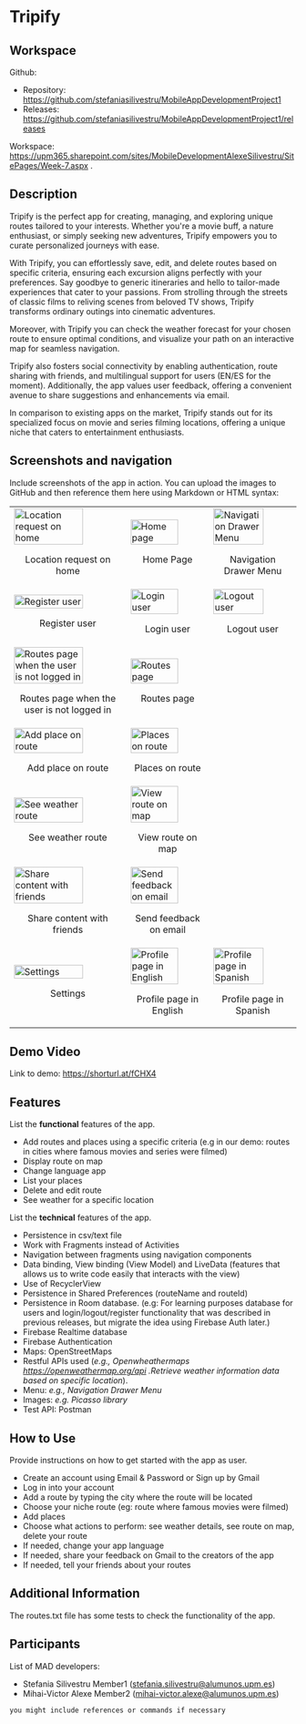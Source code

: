 # Tripify

## Workspace

Github:

- Repository: https://github.com/stefaniasilivestru/MobileAppDevelopmentProject1
- Releases: https://github.com/stefaniasilivestru/MobileAppDevelopmentProject1/releases

Workspace: https://upm365.sharepoint.com/sites/MobileDevelopmentAlexeSilivestru/SitePages/Week-7.aspx .

## Description

Tripify is the perfect app for creating, managing, and exploring unique routes tailored to your interests. Whether you're a movie buff, a nature enthusiast, or simply seeking new adventures, Tripify empowers you to curate personalized journeys with ease.

With Tripify, you can effortlessly save, edit, and delete routes based on specific criteria, ensuring each excursion aligns perfectly with your preferences. Say goodbye to generic itineraries and hello to tailor-made experiences that cater to your passions. From strolling through the streets of classic films to reliving scenes from beloved TV shows, Tripify transforms ordinary outings into cinematic adventures.

Moreover, with Tripify you can check the weather forecast for your chosen route to ensure optimal conditions, and visualize your path on an interactive map for seamless navigation.

Tripify also fosters social connectivity by enabling authentication, route sharing with friends, and multilingual support for users (EN/ES for the moment). Additionally, the app values user feedback, offering a convenient avenue to share suggestions and enhancements via email.

In comparison to existing apps on the market, Tripify stands out for its specialized focus on movie and series filming locations, offering a unique niche that caters to entertainment enthusiasts.

## Screenshots and navigation

Include screenshots of the app in action. You can upload the images to GitHub and then reference them here using Markdown or HTML syntax:

<table>
  <tr>
    <td>
      <img src="img/location_request.png" width="80%" alt="Location request on home"/>
      <p align="center">Location request on home</p>
    </td>
    <td>
      <img src="img/nav_home.png" width="80%" alt="Home page"/>
      <p align="center">Home Page</p>
    </td>
    <td>
      <img src="img/nav_menu.png" width="80%" alt="Navigation Drawer Menu"/>
      <p align="center">Navigation Drawer Menu</p>
    </td>
  </tr>
  <tr>
    <td>
      <img src="img/nav_register.png" width="80%" alt="Register user"/>
      <p align="center">Register user</p>
    </td>
    <td>
      <img src="img/nav_profile.png" width="80%" alt="Login user"/>
      <p align="center">Login user</p>
    </td>
    <td>
      <img src="img/nav_profile_connected.png" width="80%" alt="Logout user"/>
      <p align="center">Logout user</p>
    </td>
  </tr>
  <tr>
    <td>
      <img src="img/nav_routes_unconnected.png" width="80%" alt="Routes page when the user is not logged in"/>
      <p align="center">Routes page when the user is not logged in</p>
    </td>
    <td>
      <img src="img/nav_routes.png" width="80%" alt="Routes page"/>
      <p align="center">Routes page</p>
    </td>
  </tr>
  <tr>
    <td>
      <img src="img/nav_add_place.png" width="80%" alt="Add place on route"/>
      <p align="center">Add place on route</p>
    </td>
    <td>
      <img src="img/nav_places.png" width="80%" alt="Places on route"/>
      <p align="center">Places on route</p>
    </td>
  </tr>
  <tr>
    <td>
      <img src="img/nav_weather.png" width="80%" alt="See weather route"/>
      <p align="center">See weather route</p>
    </td>
    <td>
      <img src="img/nav_see_route.png" width="80%" alt="View route on map"/>
      <p align="center">View route on map</p>
    </td>
  </tr>
  <tr>
    <td>
      <img src="img/nav_share.png" width="80%" alt="Share content with friends"/>
      <p align="center">Share content with friends</p>
    </td>
    <td>
      <img src="img/nav_contactus.png" width="80%" alt="Send feedback on email"/>
      <p align="center">Send feedback on email</p>
    </td>
  </tr>
   <tr>
    <td>
      <img src="img/nav_settings.png" width="80%" alt="Settings"/>
      <p align="center">Settings</p>
    </td>
    <td>
      <img src="img/nav_profile.png" width="80%" alt="Profile page in English"/>
      <p align="center">Profile page in English</p>
    </td>
    <td>
      <img src="img/nav_profile_es.png" width="80%" alt="Profile page in Spanish"/>
      <p align="center">Profile page in Spanish</p>
    </td>
  </tr>
</table>

## Demo Video
Link to demo: https://shorturl.at/fCHX4

## Features

List the **functional** features of the app.

- Add routes and places using a specific criteria (e.g in our demo: routes in cities where famous movies and series were filmed)
- Display route on map
- Change language app
- List your places
- Delete and edit route
- See weather for a specific location

List the **technical** features of the app.

- Persistence in csv/text file
- Work with Fragments instead of Activities
- Navigation between fragments using navigation components
- Data binding, View binding (View Model) and LiveData (features that allows us to write code easily that interacts with the view)
- Use of RecyclerView
- Persistence in Shared Preferences (routeName and routeId)
- Persistence in Room database. (e.g: For learning purposes database for users and login/logout/register functionality that was described in previous releases, but migrate the idea using Firebase Auth later.)
- Firebase Realtime database
- Firebase Authentication
- Maps: OpenStreetMaps
- Restful APIs used (_e.g., Openwheathermaps https://openweathermap.org/api .Retrieve weather information data based on specific location_).
- Menu: _e.g., Navigation Drawer Menu_
- Images: _e.g. Picasso library_
- Test API: Postman


## How to Use

Provide instructions on how to get started with the app as user.
- Create an account using Email & Password or Sign up by Gmail
- Log in into your account
- Add a route by typing the city where the route will be located
- Choose your niche route (eg: route where famous movies were filmed)
- Add places
- Choose what actions to perform: see weather details, see route on map, delete your route
- If needed, change your app language
- If needed, share your feedback on Gmail to the creators of the app
- If needed, tell your friends about your routes

## Additional Information

The routes.txt file has some tests to check the functionality of the app.


## Participants

List of MAD developers:

- Stefania Silivestru Member1 (stefania.silivestru@alumunos.upm.es)
- Mihai-Victor Alexe Member2 (mihai-victor.alexe@alumunos.upm.es)

```bash
you might include references or commands if necessary
```
